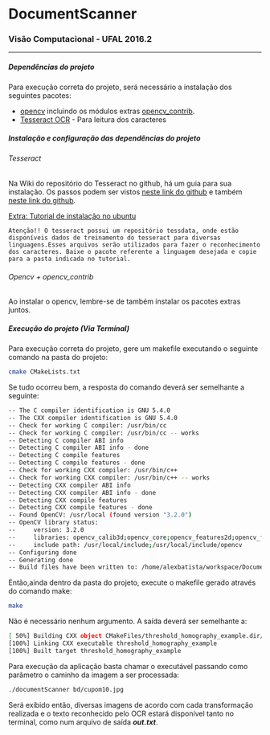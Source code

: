 # DocumentScanner
### Visão Computacional - UFAL 2016.2
***

##### Dependências do projeto

Para execução correta do projeto, será necessário a instalação dos seguintes pacotes:
* [opencv](http://opencv.org/) incluindo os módulos extras [opencv_contrib](https://github.com/opencv/opencv_contrib).
* [Tesseract OCR](https://github.com/tesseract-ocr/tesseract) - Para leitura dos caracteres

##### Instalação e configuração das dependências do projeto

###### Tesseract
Na Wiki do repositório do Tesseract no github, há um guia para sua instalação. Os passos podem ser vistos [neste link do github](https://github.com/tesseract-ocr/tesseract/wiki/Compiling) e também [neste link do github](https://github.com/tesseract-ocr/tesseract/wiki).

[Extra: Tutorial de instalação no ubuntu](https://www.webuildinternet.com/2016/06/28/installing-opencv-with-tesseract-text-module-on-ubuntu/)

`Atenção!! O tesseract possui um repositório tessdata, onde estão disponíveis dados de treinamento do tesseract para diversas linguagens.Esses arquivos serão utilizados para fazer o reconhecimento dos caracteres. Baixe o pacote referente a linguagem desejada e copie para a pasta indicada no tutorial.`
###### Opencv + opencv_contrib
Ao instalar o opencv, lembre-se de também instalar os pacotes extras juntos.


##### Execução do projeto (Via Terminal)

Para execução correta do projeto, gere um makefile executando o seguinte comando na pasta do projeto:
```sh
cmake CMakeLists.txt
```
Se tudo ocorreu bem, a resposta do comando deverá ser semelhante a seguinte:
```sh
-- The C compiler identification is GNU 5.4.0
-- The CXX compiler identification is GNU 5.4.0
-- Check for working C compiler: /usr/bin/cc
-- Check for working C compiler: /usr/bin/cc -- works
-- Detecting C compiler ABI info
-- Detecting C compiler ABI info - done
-- Detecting C compile features
-- Detecting C compile features - done
-- Check for working CXX compiler: /usr/bin/c++
-- Check for working CXX compiler: /usr/bin/c++ -- works
-- Detecting CXX compiler ABI info
-- Detecting CXX compiler ABI info - done
-- Detecting CXX compile features
-- Detecting CXX compile features - done
-- Found OpenCV: /usr/local (found version "3.2.0")
-- OpenCV library status:
--     version: 3.2.0
--     libraries: opencv_calib3d;opencv_core;opencv_features2d;opencv_flann;opencv_highgui;opencv_imgcodecs;opencv_imgproc;opencv_ml;opencv_objdetect;opencv_photo;opencv_shape;opencv_stitching;opencv_superres;opencv_video;opencv_videoio;opencv_videostab;opencv_viz;opencv_aruco;opencv_bgsegm;opencv_bioinspired;opencv_ccalib;opencv_contrib_world;opencv_cvv;opencv_datasets;opencv_dnn;opencv_dpm;opencv_face;opencv_freetype;opencv_fuzzy;opencv_hdf;opencv_line_descriptor;opencv_optflow;opencv_phase_unwrapping;opencv_plot;opencv_reg;opencv_rgbd;opencv_saliency;opencv_sfm;opencv_stereo;opencv_structured_light;opencv_surface_matching;opencv_text;opencv_tracking;opencv_xfeatures2d;opencv_ximgproc;opencv_xobjdetect;opencv_xphoto
--     include path: /usr/local/include;/usr/local/include/opencv
-- Configuring done
-- Generating done
-- Build files have been written to: /home/alexbatista/workspace/DocumentScanner

```
Então,ainda dentro da pasta do projeto, execute o makefile gerado através do comando make:
```sh
make
```
Não é necessário nenhum argumento. A saída deverá ser semelhante a:

```sh
[ 50%] Building CXX object CMakeFiles/threshold_homography_example.dir/threshold_homography_example.cpp.o
[100%] Linking CXX executable threshold_homography_example
[100%] Built target threshold_homography_example
```

Para execução da aplicação basta chamar o executável passando como parâmetro o caminho da imagem a ser processada:

```sh
./documentScanner bd/cupom10.jpg
```
Será exibido então, diversas imagens de acordo com cada transformação realizada e o texto reconhecido pelo OCR estará disponível tanto no terminal, como num arquivo de saída ***out.txt***.
